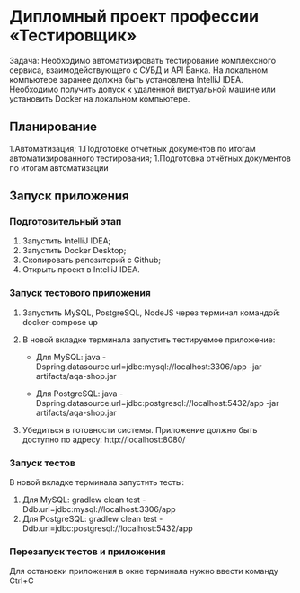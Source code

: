 # Дипломный проект профессии «Тестировщик»
Задача:
Необходимо автоматизировать тестирование комплексного сервиса, взаимодействующего с СУБД и API Банка. На локальном компьютере заранее должна быть установлена IntelliJ IDEA. Необходимо получить допуск к удаленной виртуальной машине или установить Docker на локальном компьютере.

## Планирование
1.Автоматизация;
1.Подготовке отчётных документов по итогам автоматизированного тестирования;
1.Подготовка отчётных документов по итогам автоматизации

## Запуск приложения
### Подготовительный этап
1. Запустить IntelliJ IDEA;
1. Запустить Docker Desktop;
1. Скопировать репозиторий с Github;
1. Открыть проект в IntelliJ IDEA.

### Запуск тестового приложения
1. Запустить MySQL, PostgreSQL, NodeJS через терминал командой:
    docker-compose up
    
1. В новой вкладке терминала запустить тестируемое приложение:
   * Для MySQL: java -Dspring.datasource.url=jdbc:mysql://localhost:3306/app -jar artifacts/aqa-shop.jar
   
   * Для PostgreSQL: java -Dspring.datasource.url=jdbc:postgresql://localhost:5432/app -jar artifacts/aqa-shop.jar
   
1. Убедиться в готовности системы. Приложение должно быть доступно по адресу:
http://localhost:8080/

### Запуск тестов
В новой вкладке терминала запустить тесты:
1. Для MySQL:  gradlew clean test -Ddb.url=jdbc:mysql://localhost:3306/app
1. Для PostgreSQL: gradlew clean test -Ddb.url=jdbc:postgresql://localhost:5432/app

### Перезапуск тестов и приложения
Для остановки приложения в окне терминала нужно ввести команду Ctrl+С
